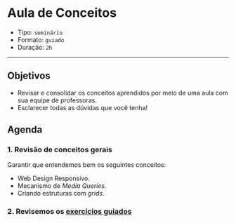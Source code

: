 # Aula de Conceitos

- Tipo: `seminário`
- Formato: `guiado`
- Duração: `2h`

***

## Objetivos

- Revisar e consolidar os conceitos aprendidos por meio de uma aula com sua
  equipe de professoras.
- Esclarecer todas as dúvidas que você tenha!

## Agenda

### 1. Revisão de conceitos gerais

Garantir que entendemos bem os seguintes conceitos:

- Web Design Responsivo.
- Mecanismo de *Media Queries*.
- Criando estruturas com *grids*.

### 2. Revisemos os [exercícios guiados](06-guided-exercises)
